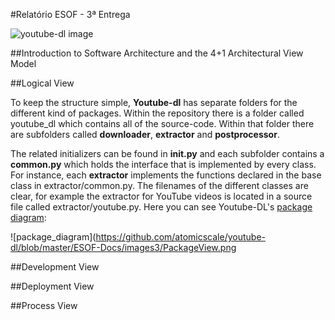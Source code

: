 #Relatório ESOF - 3ª Entrega

![youtube-dl image](https://github.com/atomicscale/youtube-dl/blob/master/ESOF-Docs/images1/youtube-dl.jpg)


##Introduction to Software Architecture and the 4+1 Architectural View Model

##Logical View

  To keep the structure simple, **Youtube-dl** has separate folders for the different kind of packages. Within the repository there is a folder called youtube_dl which contains all of the source-code. Within that folder there are subfolders called **downloader**, **extractor** and **postprocessor**. 
 
 The related initializers can be found in **__init__.py** and each subfolder contains a **common.py** which holds the interface that is implemented by every class. For instance, each **extractor** implements the functions declared in the base class in extractor/common.py. The filenames of the different classes are clear, for example the extractor for YouTube videos is located in a source file called extractor/youtube.py. Here you can see Youtube-DL's [package diagram](https://en.wikipedia.org/wiki/Package_diagram):

![package_diagram](https://github.com/atomicscale/youtube-dl/blob/master/ESOF-Docs/images3/PackageView.png

##Development View

##Deployment View

##Process View
